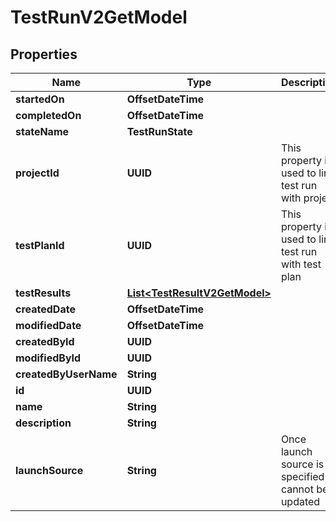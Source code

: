 

# TestRunV2GetModel


## Properties

| Name | Type | Description | Notes |
|------------ | ------------- | ------------- | -------------|
|**startedOn** | **OffsetDateTime** |  |  [optional] |
|**completedOn** | **OffsetDateTime** |  |  [optional] |
|**stateName** | **TestRunState** |  |  |
|**projectId** | **UUID** | This property is used to link test run with project |  [optional] |
|**testPlanId** | **UUID** | This property is used to link test run with test plan |  [optional] |
|**testResults** | [**List&lt;TestResultV2GetModel&gt;**](TestResultV2GetModel.md) |  |  [optional] |
|**createdDate** | **OffsetDateTime** |  |  [optional] |
|**modifiedDate** | **OffsetDateTime** |  |  [optional] |
|**createdById** | **UUID** |  |  [optional] |
|**modifiedById** | **UUID** |  |  [optional] |
|**createdByUserName** | **String** |  |  [optional] |
|**id** | **UUID** |  |  |
|**name** | **String** |  |  |
|**description** | **String** |  |  [optional] |
|**launchSource** | **String** | Once launch source is specified it cannot be updated |  [optional] |



